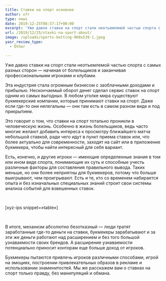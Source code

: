 ```yaml
---
title: Ставки на спорт основное
author: xfr
type: news
date: 2019-12-25T08:57:17+00:00
excerpt: 'Уже давно ставки на спорт стали неотъемлемой частью спорта с самых разных сторон - начиная от болельщиков и заканчивая профессиональными игроками и клубами...'
url: /2019/12/25/stavki-na-sport-about/
image: /uploads/sports-betting-960x539-1.jpeg
yasr_review_type:
  - Other

---
```

Уже давно ставки на спорт стали неотъемлемой частью спорта с самых разных сторон &#8212; начиная от болельщиков и заканчивая профессиональными игроками и клубами.

Эта индустрия стала огромным бизнесом с заоблачными доходами и прибылью. Нескончаемый оборот денег сделал сервис ставок на спорт одним из самых выгодных. В любом уголке мира существуют букмекерские компании, которые принимают ставки на спорт. Даже если где-то они нелегальны &#8212; они там есть в самом разном виде и под прикрытием.

Это говорит о том, что ставки на спорт тотально проникли в человеческую жизнь. Особенно в жизнь болельщиков, ведь часто многие желают добавить интереса к просмотру ближайшего матча небольшой ставкой, ради чего идут в пункт приема ставок или, что более актуально для современности, заходят на сайт или в приложение букмекера, чтобы найти интересный для себя вариант.

Есть, конечно, и другие игроки &#8212; имеющие определенные знания в том или ином виде спорта, понимающие их суть и способные учесть различные факторы для составления правильного вывода. Таких меньше, но они более неприятны для букмекеров, потому что больше выигрывают, чем проигрывают. Есть и те, кто со временем набирается опыта и без изначальных специальных знаний строит свои системы анализа событий для взвешенных ставок.

&nbsp;

[xyz-ips snippet=&#187;table&#187;]

&nbsp;

В итоге, механизм абсолютно безотказный &#8212; люди тратят заработанные где-то деньги на ставки, букмекеры зарабатывают и за эти же деньги работают над расширением и без того большой узнаваемости своих брендов. А расширение узнаваемости потенциально приносит конторам еще больше доход от игроков.

Букмекеры пытаются привлечь игроков различными способами, игрой на эмоциях, построении привлекательных образов в рекламе и использовании знаменитостей. Мы же расскажем вам о ставках на спорт только правду, без манипуляций и обмана.